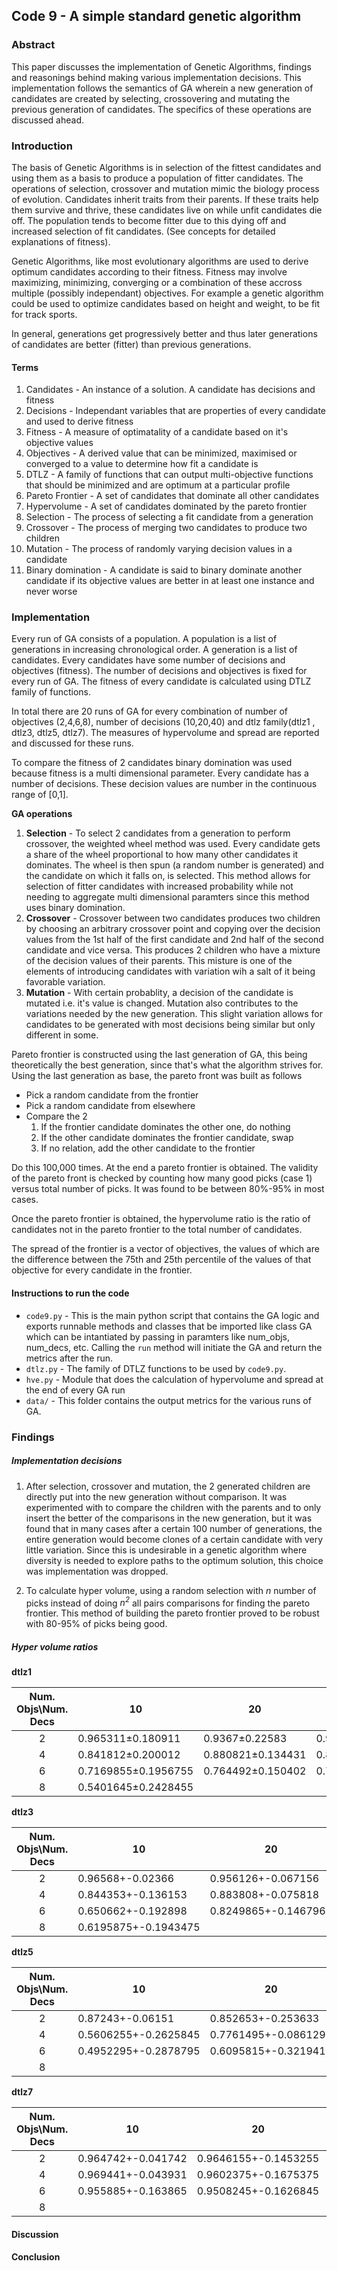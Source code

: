 ## Code 9 - A simple standard genetic algorithm

### Abstract
This paper discusses the implementation of Genetic Algorithms, findings and reasonings behind making various implementation decisions. This implementation follows the semantics of GA wherein a new generation of candidates are created by selecting, crossovering and mutating the previous generation of candidates. The specifics of these operations are discussed ahead.

### Introduction
The basis of Genetic Algorithms is in selection of the fittest candidates and using them as a basis to produce a population of fitter candidates. The operations of selection, crossover and mutation mimic the biology process of evolution. Candidates inherit traits from their parents. If these traits help them survive and thrive, these candidates live on while unfit candidates die off. The population tends to become fitter due to this dying off and increased selection of fit candidates. (See concepts for detailed explanations of fitness).

Genetic Algorithms, like most evolutionary algorithms are used to derive optimum candidates according to their fitness. Fitness may involve maximizing, minimizing, converging or a combination of these accross multiple (possibly independant) objectives. For example a genetic algorithm could be used to optimize candidates based on height and weight, to be fit for track sports.

In general, generations get progressively better and thus later generations of candidates are better (fitter) than previous generations. 

#### Terms
1. Candidates - An instance of a solution. A candidate has decisions and fitness
2. Decisions - Independant variables that are properties of every candidate and used to derive fitness
3. Fitness - A measure of optimatality of a candidate based on it's objective values
4. Objectives - A derived value that can be minimized, maximised or converged to a value to determine how fit a candidate is
5. DTLZ - A family of functions that can output multi-objective functions that should be minimized and are optimum at a particular profile
6. Pareto Frontier - A set of candidates that dominate all other candidates
7. Hypervolume - A set of candidates dominated by the pareto frontier
8. Selection - The process of selecting a fit candidate from a generation
9. Crossover - The process of merging two candidates to produce two children
10. Mutation - The process of randomly varying decision values in a candidate
11. Binary domination - A candidate is said to binary dominate another candidate if its objective values are better in at least one instance and never worse

### Implementation
Every run of GA consists of a population. A population is a list of generations in increasing chronological order. A generation is a list of candidates. Every candidates have some number of decisions and objectives (fitness). The number of decisions and objectives is fixed for every run of GA. The fitness of every candidate is calculated using DTLZ family of functions.

In total there are 20 runs of GA for every combination of number of objectives (2,4,6,8), number of decisions (10,20,40) and dtlz family(dtlz1 , dtlz3, dtlz5, dtlz7). The measures of hypervolume and spread are reported and discussed for these runs.

To compare the fitness of 2 candidates binary domination was used because fitness is a multi dimensional parameter. Every candidate has a number of decisions. These decision values are number in the continuous range of [0,1].

**GA operations**  
1. **Selection** - To select 2 candidates from a generation to perform crossover, the weighted wheel method was used. Every candidate gets a share of the wheel proportional to how many other candidates it dominates. The wheel is then spun (a random number is generated) and the candidate on which it falls on, is selected. This method allows for selection of fitter candidates with increased probability while not needing to aggregate multi dimensional paramters since this method uses binary domination.  
2. **Crossover** - Crossover between two candidates produces two children by choosing an arbitrary crossover point and copying over the decision values from the 1st half of the first candidate and 2nd half of the second candidate and vice versa. This produces 2 children who have a mixture of the decision values of their parents. This misture is one of the elements of introducing candidates with variation wih a salt of it being favorable variation.  
3. **Mutation** - With certain probablity, a decision of the candidate is mutated i.e. it's value is changed. Mutation also contributes to the variations needed by the new generation. This slight variation allows for candidates to be generated with most decisions being similar but only different in some.

Pareto frontier is constructed using the last generation of GA, this being theoretically the best generation, since that's what the algorithm strives for. Using the last generation as base, the pareto front was built as follows
* Pick a random candidate from the frontier
* Pick a random candidate from elsewhere
* Compare the 2  
  1. If the frontier candidate dominates the other one, do nothing
  2. If the other candidate dominates the frontier candidate, swap
  3. If no relation, add the other candidate to the frontier

Do this 100,000 times. At the end a pareto frontier is obtained. The validity of the pareto front is checked by counting how many good picks (case 1) versus total number of picks. It was found to be between 80%-95% in most cases.

Once the pareto frontier is obtained, the hypervolume ratio is the ratio of candidates not in the pareto frontier to the total number of candidates.

The spread of the frontier is a vector of objectives, the values of which are the difference between the 75th and 25th percentile of the values of that objective for every candidate in the frontier.

#### Instructions to run the code
* `code9.py` - This is the main python script that contains the GA logic and exports runnable methods and classes that be imported like class GA which can be intantiated by passing in paramters like num_objs, num_decs, etc. Calling the `run` method will initiate the GA and return the metrics after the run.  
* `dtlz.py` - The family of DTLZ functions to be used by `code9.py`.  
* `hve.py` - Module that does the calculation of hypervolume and spread at the end of every GA run
* `data/` - This folder contains the output metrics for the various runs of GA.

### Findings

##### Implementation decisions
1. After selection, crossover and mutation, the 2 generated children are directly put into the new generation without comparison. It was experimented with to compare the children with the parents and to only insert the better of the comparisons in the new generation, but it was found that in many cases after a certain 100 number of generations, the entire generation would become clones of a certain candidate with very little variation. Since this is undesirable in a genetic algorithm where diversity is needed to explore paths to the optimum solution, this choice was implementation was dropped.

2. To calculate hyper volume, using a random selection with *n* number of picks instead of doing *n<sup>2</sup>* all pairs comparisons for finding the pareto frontier. This method of building the pareto frontier proved to be robust with 80-95% of picks being good.

##### Hyper volume ratios

**dtlz1**

|Num. Objs\Num. Decs|10|20|40|
|:---:|---|---|---|
|2|0.965311±0.180911|0.9367±0.22583|0.928354±0.052384|
|4|0.841812±0.200012|0.880821±0.134431|0.8460495±0.1524595|
|6|0.7169855±0.1956755|0.764492±0.150402|0.7050465±0.3167165|
|8|0.5401645±0.2428455|

**dtlz3**

|Num. Objs\Num. Decs|10|20|40|
|:---:|---|---|---|
|2|0.96568+-0.02366|0.956126+-0.067156|0.9330675+-0.1569175|
|4|0.844353+-0.136153|0.883808+-0.075818|0.838792+-0.144272|
|6|0.650662+-0.192898|0.8249865+-0.1467965|0.740242+-0.279412|
|8|0.6195875+-0.1943475

**dtlz5**

|Num. Objs\Num. Decs|10|20|40|
|:---:|---|---|---|
|2|0.87243+-0.06151|0.852653+-0.253633|0.893782+-0.192522|
|4|0.5606255+-0.2625845|0.7761495+-0.0861295|0.657644+-0.404634|
|6|0.4952295+-0.2878795|0.6095815+-0.3219415|0.5447855+-0.4274855|
|8|

**dtlz7**

|Num. Objs\Num. Decs|10|20|40|
|:---:|---|---|---|
|2|0.964742+-0.041742|0.9646155+-0.1453255|0.9671045+-0.1484145|
|4|0.969441+-0.043931|0.9602375+-0.1675375|0.9242355+-0.2186555|
|6|0.955885+-0.163865|0.9508245+-0.1626845|0.8912205+-0.2534205|
|8|

#### Discussion

#### Conclusion